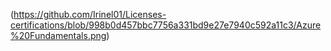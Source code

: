 (https://github.com/Irinel01/Licenses-certifications/blob/998b0d457bbc7756a331bd9e27e7940c592a11c3/Azure%20Fundamentals.png)
